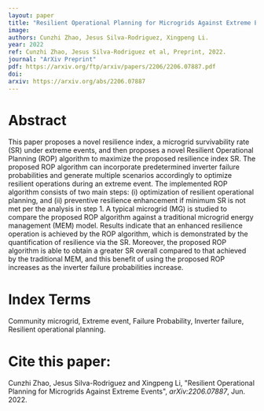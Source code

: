 ```yaml
---
layout: paper
title: "Resilient Operational Planning for Microgrids Against Extreme Events"
image: 
authors: Cunzhi Zhao, Jesus Silva-Rodriguez, Xingpeng Li.
year: 2022
ref: Cunzhi Zhao, Jesus Silva-Rodriguez et al, Preprint, 2022.
journal: "ArXiv Preprint"
pdf: https://arxiv.org/ftp/arxiv/papers/2206/2206.07887.pdf
doi: 
arxiv: https://arxiv.org/abs/2206.07887
---
```


# Abstract
This paper proposes a novel resilience index, a microgrid survivability rate (SR) under extreme events, and then proposes a novel Resilient Operational Planning (ROP) algorithm to maximize the proposed resilience index SR. The proposed ROP algorithm can incorporate predetermined inverter failure probabilities and generate multiple scenarios accordingly to optimize resilient operations during an extreme event. The implemented ROP algorithm consists of two main steps: (i) optimization of resilient operational planning, and (ii) preventive resilience enhancement if minimum SR is not met per the analysis in step 1. A typical microgrid (MG) is studied to compare the proposed ROP algorithm against a traditional microgrid energy management (MEM) model. Results indicate that an enhanced resilience operation is achieved by the ROP algorithm, which is demonstrated by the quantification of resilience via the SR. Moreover, the proposed ROP algorithm is able to obtain a greater SR overall compared to that achieved by the traditional MEM, and this benefit of using the proposed ROP increases as the inverter failure probabilities increase.

# Index Terms
Community microgrid, Extreme event, Failure Probability, Inverter failure, Resilient operational planning.

# Cite this paper:
Cunzhi Zhao, Jesus Silva-Rodriguez and Xingpeng Li, "Resilient Operational Planning for Microgrids Against Extreme Events",  *arXiv:2206.07887*, Jun. 2022.